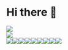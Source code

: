 <h1>Hi there 👋</h1>

<div>
  <a href="https://github.com/wishba">
    <img src="https://github-readme-stats.vercel.app/api?username=wishba&theme=dark&show_icons=true" />
  </a>
</div>

<div>
  <a href="https://github.com/wishba">
    <img src="https://github-readme-stats.vercel.app/api/top-langs/?username=wishba&theme=dark" />
  </a>
</div>

<div style="display: flex";>
  <img src="https://img.shields.io/badge/-HTML5-E34F26?logo=html5&logoColor=white" />
  <img src="https://img.shields.io/badge/-CSS3-1572B6?logo=css3&logoColor=white" />
  <img src="https://img.shields.io/badge/-JavaScript-F7DF1E?logo=javascript&logoColor=white" />
  <img src="https://img.shields.io/badge/-Node.js-339933?logo=nodedotjs&logoColor=white" />
  <img src="https://img.shields.io/badge/-Express-000000?logo=express&logoColor=white" />
  <img src="https://img.shields.io/badge/-Vite-646CFF?logo=vite&logoColor=white" />
  <img src="https://img.shields.io/badge/-React-61DAFB?logo=react&logoColor=white" />
  <img src="https://img.shields.io/badge/-Next.js-000000?logo=nextdotjs&logoColor=white" />
  <img src="https://img.shields.io/badge/-TypeScript-3178C6?logo=typescript&logoColor=white" />
  <!--
    <img src="https://img.shields.io/badge/-Svelte-FF3E00?logo=svelte&logoColor=white" />
  -->
</div>

<!--
  https://simpleicons.org/
-->
